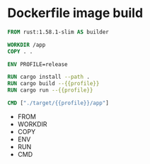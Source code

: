 # Dockerfile image build

```Dockerfile
FROM rust:1.58.1-slim AS builder

WORKDIR /app
COPY . .

ENV PROFILE=release

RUN cargo install --path .
RUN cargo build --{{profile}}
RUN cargo run --{{profile}}

CMD ["./target/{{profile}}/app"]
```

* FROM
* WORKDIR
* COPY
* ENV
* RUN
* CMD